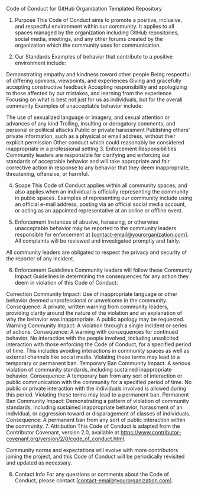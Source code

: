 Code of Conduct for GitHub Organization Templated Repository
1. Purpose
   This Code of Conduct aims to promote a positive, inclusive, and respectful environment within our community. It applies to all spaces managed by the organization including GitHub repositories, social media, meetings, and any other forums created by the organization which the community uses for communication.

2. Our Standards
   Examples of behavior that contribute to a positive environment include:

Demonstrating empathy and kindness toward other people
Being respectful of differing opinions, viewpoints, and experiences
Giving and gracefully accepting constructive feedback
Accepting responsibility and apologizing to those affected by our mistakes, and learning from the experience
Focusing on what is best not just for us as individuals, but for the overall community
Examples of unacceptable behavior include:

The use of sexualized language or imagery, and sexual attention or advances of any kind
Trolling, insulting or derogatory comments, and personal or political attacks
Public or private harassment
Publishing others' private information, such as a physical or email address, without their explicit permission
Other conduct which could reasonably be considered inappropriate in a professional setting
3. Enforcement Responsibilities
   Community leaders are responsible for clarifying and enforcing our standards of acceptable behavior and will take appropriate and fair corrective action in response to any behavior that they deem inappropriate, threatening, offensive, or harmful.

4. Scope
   This Code of Conduct applies within all community spaces, and also applies when an individual is officially representing the community in public spaces. Examples of representing our community include using an official e-mail address, posting via an official social media account, or acting as an appointed representative at an online or offline event.

5. Enforcement
   Instances of abusive, harassing, or otherwise unacceptable behavior may be reported to the community leaders responsible for enforcement at [contact-email@yourorganization.com]. All complaints will be reviewed and investigated promptly and fairly.

All community leaders are obligated to respect the privacy and security of the reporter of any incident.

6. Enforcement Guidelines
   Community leaders will follow these Community Impact Guidelines in determining the consequences for any action they deem in violation of this Code of Conduct:

Correction
Community Impact: Use of inappropriate language or other behavior deemed unprofessional or unwelcome in the community.
Consequence: A private, written warning from community leaders, providing clarity around the nature of the violation and an explanation of why the behavior was inappropriate. A public apology may be requested.
Warning
Community Impact: A violation through a single incident or series of actions.
Consequence: A warning with consequences for continued behavior. No interaction with the people involved, including unsolicited interaction with those enforcing the Code of Conduct, for a specified period of time. This includes avoiding interactions in community spaces as well as external channels like social media. Violating these terms may lead to a temporary or permanent ban.
Temporary Ban
Community Impact: A serious violation of community standards, including sustained inappropriate behavior.
Consequence: A temporary ban from any sort of interaction or public communication with the community for a specified period of time. No public or private interaction with the individuals involved is allowed during this period. Violating these terms may lead to a permanent ban.
Permanent Ban
Community Impact: Demonstrating a pattern of violation of community standards, including sustained inappropriate behavior, harassment of an individual, or aggression toward or disparagement of classes of individuals.
Consequence: A permanent ban from any sort of public interaction within the community.
7. Attribution
   This Code of Conduct is adapted from the Contributor Covenant, version 2.0, available at https://www.contributor-covenant.org/version/2/0/code_of_conduct.html.

Community norms and expectations will evolve with more contributors joining the project, and this Code of Conduct will be periodically revisited and updated as necessary.

8. Contact Info
   For any questions or comments about the Code of Conduct, please contact [contact-email@yourorganization.com].
